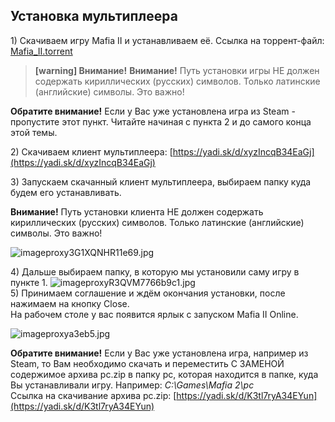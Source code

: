 ## Установка мультиплеера
1\) Скачиваем игру Mafia II и устанавливаем её. Ссылка на торрент-файл: [Mafia\_II.torrent](https://yadi.sk/d/B_Yhfp653JaKRN)
> **[warning] Внимание!**
**Внимание!** Путь установки игры НЕ должен содержать кириллических \(русских\) символов. Только латинские \(английские\) символы. Это важно!   

**Обратите внимание!** Если у Вас уже установлена игра из Steam - пропустите этот пункт. Читайте начиная с пункта 2 и до самого конца этой темы.

2\) Скачиваем клиент мультиплеера: [https://yadi.sk/d/xyzIncqB34EaGj](https://yadi.sk/d/xyzIncqB34EaGj)  

3\) Запускаем скачанный клиент мультиплеера, выбираем папку куда будем его устанавливать.

**Внимание!** Путь установки клиента НЕ должен содержать кириллических \(русских\) символов. Только латинские \(английские\) символы. Это важно!

![imageproxy3G1XQNHR11e69.jpg](http://static2.keep4u.ru/2017/05/27/imageproxy3G1XQNHR11e69.jpg)

4\) Дальше выбираем папку, в которую мы установили саму игру в пункте 1.
![imageproxyR3QVM7766b9c1.jpg](http://static2.keep4u.ru/2017/05/27/imageproxyR3QVM7766b9c1.jpg)  
5\) Принимаем соглашение и ждём окончания установки, после нажимаем на кнопку Close.   
На рабочем столе у вас появится ярлык с запуском Mafia II Online.

![imageproxya3eb5.jpg](http://static1.keep4u.ru/2017/05/27/imageproxya3eb5.jpg)

**Обратите внимание!** Если у Вас уже установлена игра, например из Steam, то Вам необходимо скачать и переместить С ЗАМЕНОЙ содержимое архива pc.zip в папку pc, которая находится в папке, куда Вы устанавливали игру. Например: _C:\Games\Mafia 2\pc_  
Ссылка на скачивание архива pc.zip: [https://yadi.sk/d/K3tl7ryA34EYun](https://yadi.sk/d/K3tl7ryA34EYun)

